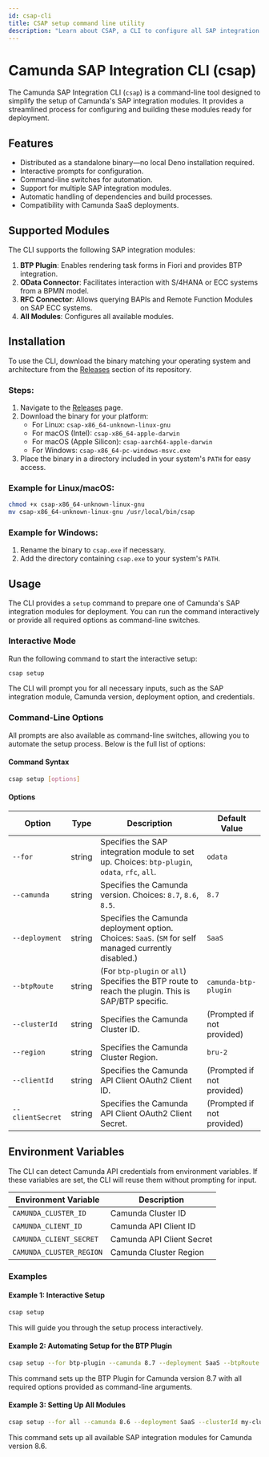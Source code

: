 ```yaml
---
id: csap-cli
title: CSAP setup command line utility
description: "Learn about CSAP, a CLI to configure all SAP integration artifacts for deployment."
---
```


# Camunda SAP Integration CLI (csap)

The Camunda SAP Integration CLI (`csap`) is a command-line tool designed to simplify the setup of Camunda's SAP integration modules. It provides a streamlined process for configuring and building these modules ready for deployment.

## Features

- Distributed as a standalone binary—no local Deno installation required.
- Interactive prompts for configuration.
- Command-line switches for automation.
- Support for multiple SAP integration modules.
- Automatic handling of dependencies and build processes.
- Compatibility with Camunda SaaS deployments.

## Supported Modules

The CLI supports the following SAP integration modules:

1. **BTP Plugin**: Enables rendering task forms in Fiori and provides BTP integration.
2. **OData Connector**: Facilitates interaction with S/4HANA or ECC systems from a BPMN model.
3. **RFC Connector**: Allows querying BAPIs and Remote Function Modules on SAP ECC systems.
4. **All Modules**: Configures all available modules.

## Installation

To use the CLI, download the binary matching your operating system and architecture from the [Releases](https://github.com/camunda/csap-cli/releases) section of its repository.

### Steps:

1. Navigate to the [Releases](https://github.com/camunda/csap-cli/releases) page.
2. Download the binary for your platform:
   - For Linux: `csap-x86_64-unknown-linux-gnu`
   - For macOS (Intel): `csap-x86_64-apple-darwin`
   - For macOS (Apple Silicon): `csap-aarch64-apple-darwin`
   - For Windows: `csap-x86_64-pc-windows-msvc.exe`
3. Place the binary in a directory included in your system's `PATH` for easy access.

### Example for Linux/macOS:

```bash
chmod +x csap-x86_64-unknown-linux-gnu
mv csap-x86_64-unknown-linux-gnu /usr/local/bin/csap
```

### Example for Windows:

1. Rename the binary to `csap.exe` if necessary.
2. Add the directory containing `csap.exe` to your system's `PATH`.

## Usage

The CLI provides a `setup` command to prepare one of Camunda's SAP integration modules for deployment. You can run the command interactively or provide all required options as command-line switches.

### Interactive Mode

Run the following command to start the interactive setup:

```bash
csap setup
```

The CLI will prompt you for all necessary inputs, such as the SAP integration module, Camunda version, deployment option, and credentials.

### Command-Line Options

All prompts are also available as command-line switches, allowing you to automate the setup process. Below is the full list of options:

#### Command Syntax

```bash
csap setup [options]
```

#### Options

| Option           | Type   | Description                                                                                           | Default Value              |
| ---------------- | ------ | ----------------------------------------------------------------------------------------------------- | -------------------------- |
| `--for`          | string | Specifies the SAP integration module to set up. Choices: `btp-plugin`, `odata`, `rfc`, `all`.         | `odata`                    |
| `--camunda`      | string | Specifies the Camunda version. Choices: `8.7`, `8.6`, `8.5`.                                          | `8.7`                      |
| `--deployment`   | string | Specifies the Camunda deployment option. Choices: `SaaS`. (`SM` for self managed currently disabled.) | `SaaS`                     |
| `--btpRoute`     | string | (For `btp-plugin` or `all`) Specifies the BTP route to reach the plugin. This is SAP/BTP specific.    | `camunda-btp-plugin`       |
| `--clusterId`    | string | Specifies the Camunda Cluster ID.                                                                     | (Prompted if not provided) |
| `--region`       | string | Specifies the Camunda Cluster Region.                                                                 | `bru-2`                    |
| `--clientId`     | string | Specifies the Camunda API Client OAuth2 Client ID.                                                    | (Prompted if not provided) |
| `--clientSecret` | string | Specifies the Camunda API Client OAuth2 Client Secret.                                                | (Prompted if not provided) |

## Environment Variables

The CLI can detect Camunda API credentials from environment variables. If these variables are set, the CLI will reuse them without prompting for input.

| Environment Variable     | Description               |
| ------------------------ | ------------------------- |
| `CAMUNDA_CLUSTER_ID`     | Camunda Cluster ID        |
| `CAMUNDA_CLIENT_ID`      | Camunda API Client ID     |
| `CAMUNDA_CLIENT_SECRET`  | Camunda API Client Secret |
| `CAMUNDA_CLUSTER_REGION` | Camunda Cluster Region    |

### Examples

#### Example 1: Interactive Setup

```bash
csap setup
```

This will guide you through the setup process interactively.

#### Example 2: Automating Setup for the BTP Plugin

```bash
csap setup --for btp-plugin --camunda 8.7 --deployment SaaS --btpRoute my-btp-route --clusterId my-cluster-id --region my-region --clientId my-client-id --clientSecret my-client-secret
```

This command sets up the BTP Plugin for Camunda version 8.7 with all required options provided as command-line arguments.

#### Example 3: Setting Up All Modules

```bash
csap setup --for all --camunda 8.6 --deployment SaaS --clusterId my-cluster-id --region my-region --clientId my-client-id --clientSecret my-client-secret
```

This command sets up all available SAP integration modules for Camunda version 8.6.
